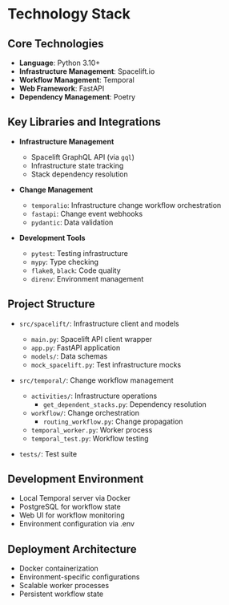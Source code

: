 # Technology Stack

## Core Technologies
- **Language**: Python 3.10+
- **Infrastructure Management**: Spacelift.io
- **Workflow Management**: Temporal
- **Web Framework**: FastAPI
- **Dependency Management**: Poetry

## Key Libraries and Integrations
- **Infrastructure Management**
  - Spacelift GraphQL API (via `gql`)
  - Infrastructure state tracking
  - Stack dependency resolution

- **Change Management**
  - `temporalio`: Infrastructure change workflow orchestration
  - `fastapi`: Change event webhooks
  - `pydantic`: Data validation

- **Development Tools**
  - `pytest`: Testing infrastructure
  - `mypy`: Type checking
  - `flake8`, `black`: Code quality
  - `direnv`: Environment management

## Project Structure
- `src/spacelift/`: Infrastructure client and models
  - `main.py`: Spacelift API client wrapper
  - `app.py`: FastAPI application
  - `models/`: Data schemas
  - `mock_spacelift.py`: Test infrastructure mocks

- `src/temporal/`: Change workflow management
  - `activities/`: Infrastructure operations
    - `get_dependent_stacks.py`: Dependency resolution
  - `workflow/`: Change orchestration
    - `routing_workflow.py`: Change propagation
  - `temporal_worker.py`: Worker process
  - `temporal_test.py`: Workflow testing

- `tests/`: Test suite

## Development Environment
- Local Temporal server via Docker
- PostgreSQL for workflow state
- Web UI for workflow monitoring
- Environment configuration via .env

## Deployment Architecture
- Docker containerization
- Environment-specific configurations
- Scalable worker processes
- Persistent workflow state